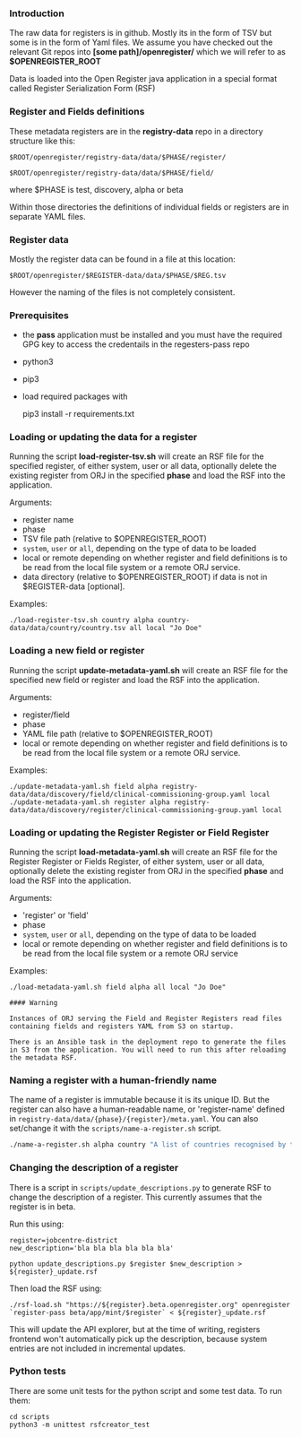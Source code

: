### Introduction

The raw data for registers is in github. Mostly its in the form of TSV but some is in the form of Yaml files.
We assume you have checked out the relevant Git repos into **[some path]/openregister/** which we will refer to as
**$OPENREGISTER_ROOT**

Data is loaded into the Open Register java application in a special format called Register Serialization Form (RSF)

### Register and Fields definitions

These metadata registers are in the **registry-data** repo in a directory structure like this:

    $ROOT/openregister/registry-data/data/$PHASE/register/

    $ROOT/openregister/registry-data/data/$PHASE/field/

where $PHASE is test, discovery, alpha or beta

Within those directories the definitions of individual fields or registers are in separate YAML files.

### Register data

Mostly the register data can be found in a file at this location:

    $ROOT/openregister/$REGISTER-data/data/$PHASE/$REG.tsv

However the naming of the files is not completely consistent.

### Prerequisites

- the **pass** application must be installed and you must have the required GPG key to access
  the credentails in the regesters-pass repo
- python3
- pip3
- load required packages with


    pip3 install -r requirements.txt


### Loading or updating the data for a register

Running the script **load-register-tsv.sh** will create an RSF file for the specified register, of either system, user or all data, optionally delete the existing
register from ORJ in the specified **phase** and load the RSF into the application.

Arguments:
- register name
- phase
- TSV file path (relative to $OPENREGISTER_ROOT)
- `system`, `user` or `all`, depending on the type of data to be loaded
- local or remote depending on whether register and field definitions is to be read from the local file system or a remote ORJ service.
- data directory (relative to $OPENREGISTER_ROOT) if data is not in $REGISTER-data [optional].

Examples:

    ./load-register-tsv.sh country alpha country-data/data/country/country.tsv all local "Jo Doe"

### Loading a new field or register

Running the script **update-metadata-yaml.sh** will create an RSF file for the specified new field or register and load the RSF into the application.

Arguments:
- register/field
- phase
- YAML file path (relative to $OPENREGISTER_ROOT)
- local or remote depending on whether register and field definitions is to be read from the local file system or a remote ORJ service.

Examples:

    ./update-metadata-yaml.sh field alpha registry-data/data/discovery/field/clinical-commissioning-group.yaml local
    ./update-metadata-yaml.sh register alpha registry-data/data/discovery/register/clinical-commissioning-group.yaml local


### Loading or updating the Register Register or Field Register

Running the script **load-metadata-yaml.sh** will create an RSF file for the Register Register or Fields Register, of either system, user or all data, optionally delete the existing register from ORJ in the specified **phase** and load the RSF into the application.

Arguments:
- 'register' or 'field'
- phase
- `system`, `user` or `all`, depending on the type of data to be loaded
- local or remote depending on whether register and field definitions is to be read from the local file system or a remote ORJ service

Examples:

    ./load-metadata-yaml.sh field alpha all local "Jo Doe"

    #### Warning

    Instances of ORJ serving the Field and Register Registers read files containing fields and registers YAML from S3 on startup.

    There is an Ansible task in the deployment repo to generate the files in S3 from the application. You will need to run this after reloading the metadata RSF.

### Naming a register with a human-friendly name

The name of a register is immutable because it is its unique ID.  But the
register can also have a human-readable name, or 'register-name' defined in
`registry-data/data/{phase}/{register}/meta.yaml`.  You can also set/change it
with the `scripts/name-a-register.sh` script.

```sh
./name-a-register.sh alpha country "A list of countries recognised by the UK"
```

### Changing the description of a register

There is a script in `scripts/update_descriptions.py` to generate RSF to change the description of a register. This currently assumes that the register is in beta.

Run this using:

```
register=jobcentre-district
new_description='bla bla bla bla bla bla'

python update_descriptions.py $register $new_description > ${register}_update.rsf
```

Then load the RSF using:

```
./rsf-load.sh "https://${register}.beta.openregister.org" openregister `register-pass beta/app/mint/$register` < ${register}_update.rsf
```

This will update the API explorer, but at the time of writing, registers frontend won't automatically pick up the description, because system entries are not included in incremental updates.

### Python tests

There are some unit tests for the python script and some test data. To run them:

    cd scripts
    python3 -m unittest rsfcreator_test
